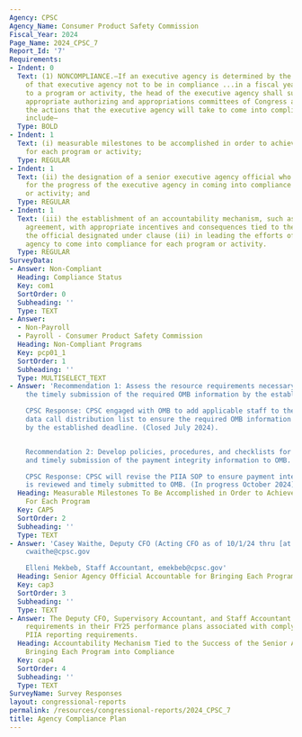 ```yaml
---
Agency: CPSC
Agency_Name: Consumer Product Safety Commission
Fiscal_Year: 2024
Page_Name: 2024_CPSC_7
Report_Id: '7'
Requirements:
- Indent: 0
  Text: (1) NONCOMPLIANCE.—If an executive agency is determined by the Inspector General
    of that executive agency not to be in compliance ...in a fiscal year with respect
    to a program or activity, the head of the executive agency shall submit to the
    appropriate authorizing and appropriations committees of Congress a plan describing
    the actions that the executive agency will take to come into compliance. The plan...shall
    include—
  Type: BOLD
- Indent: 1
  Text: (i) measurable milestones to be accomplished in order to achieve compliance
    for each program or activity;
  Type: REGULAR
- Indent: 1
  Text: (ii) the designation of a senior executive agency official who shall be accountable
    for the progress of the executive agency in coming into compliance for each program
    or activity; and
  Type: REGULAR
- Indent: 1
  Text: (iii) the establishment of an accountability mechanism, such as a performance
    agreement, with appropriate incentives and consequences tied to the success of
    the official designated under clause (ii) in leading the efforts of the executive
    agency to come into compliance for each program or activity.
  Type: REGULAR
SurveyData:
- Answer: Non-Compliant
  Heading: Compliance Status
  Key: com1
  SortOrder: 0
  Subheading: ''
  Type: TEXT
- Answer:
  - Non-Payroll
  - Payroll - Consumer Product Safety Commission
  Heading: Non-Compliant Programs
  Key: pcp01_1
  SortOrder: 1
  Subheading: ''
  Type: MULTISELECT_TEXT
- Answer: 'Recommendation 1: Assess the resource requirements necessary to ensure
    the timely submission of the required OMB information by the established deadline.

    CPSC Response: CPSC engaged with OMB to add applicable staff to the OMB annual
    data call distribution list to ensure the required OMB information is timely submitted
    by the established deadline. (Closed July 2024).


    Recommendation 2: Develop policies, procedures, and checklists for the review
    and timely submission of the payment integrity information to OMB.

    CPSC Response: CPSC will revise the PIIA SOP to ensure payment integrity information
    is reviewed and timely submitted to OMB. (In progress October 2024)'
  Heading: Measurable Milestones To Be Accomplished in Order to Achieve Compliance
    For Each Program
  Key: CAP5
  SortOrder: 2
  Subheading: ''
  Type: TEXT
- Answer: 'Casey Waithe, Deputy CFO (Acting CFO as of 10/1/24 thru [at minimum 10/25/24]),
    cwaithe@cpsc.gov

    Elleni Mekbeb, Staff Accountant, emekbeb@cpsc.gov'
  Heading: Senior Agency Official Accountable for Bringing Each Program into Compliance
  Key: cap3
  SortOrder: 3
  Subheading: ''
  Type: TEXT
- Answer: The Deputy CFO, Supervisory Accountant, and Staff Accountant will have documented
    requirements in their FY25 performance plans associated with complying with the
    PIIA reporting requirements.
  Heading: Accountability Mechanism Tied to the Success of the Senior Agency Official
    Bringing Each Program into Compliance
  Key: cap4
  SortOrder: 4
  Subheading: ''
  Type: TEXT
SurveyName: Survey Responses
layout: congressional-reports
permalink: /resources/congressional-reports/2024_CPSC_7
title: Agency Compliance Plan
---
```

